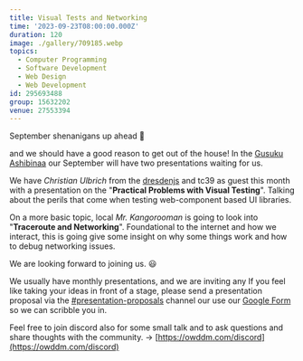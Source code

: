 ```yaml
---
title: Visual Tests and Networking
time: '2023-09-23T08:00:00.000Z'
duration: 120
image: ./gallery/709185.webp
topics:
  - Computer Programming
  - Software Development
  - Web Design
  - Web Development
id: 295693488
group: 15632202
venue: 27553394
---
```


September shenanigans up ahead 🚄

and we should have a good reason to get out of the house! In the [Gusuku Ashibinaa](https://www.meetup.com/osaka-web-designers-and-developers-meetup/events/292146517/) our September will have two presentations waiting for us.

We have *Christian Ulbrich* from the [dresdenjs](https://dresdenjs.github.io/dresdenjs.io/) and tc39 as guest this month with a presentation on the "**Practical Problems with Visual Testing**". Talking about the perils that come when testing web-component based UI libraries.

On a more basic topic, local *Mr. Kangorooman* is going to look into "**Traceroute and Networking**". Foundational to the internet and how we interact, this is going give some insight on why some things work and how to debug networking issues.

We are looking forward to joining us. 😃

We usually have monthly presentations, and we are inviting any If you feel like taking your ideas in front of a stage, please send a presentation proposal via the [#presentation-proposals](https://discord.gg/Sj2GRxHrce) channel our use our [Google Form](https://forms.gle/iY5uTdpRJkxDGFJw8) so we can scribble you in.

Feel free to join discord also for some small talk and to ask questions and share thoughts with the community. → [https://owddm.com/discord](https://owddm.com/discord)
